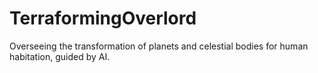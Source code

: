 # TerraformingOverlord
Overseeing the transformation of planets and celestial bodies for human habitation, guided by AI.
